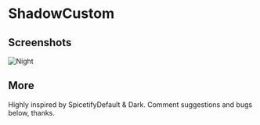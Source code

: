 # ShadowCustom

## Screenshots

![Night](./screenshot.png)

## More

Highly inspired by SpicetifyDefault & Dark.
Comment suggestions and bugs below, thanks.
